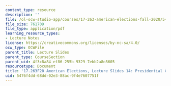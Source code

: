 ```yaml
---
content_type: resource
description: ''
file: /ol-ocw-studio-app/courses/17-263-american-elections-fall-2020/5476f4dd68dd02e388ac9f4e7607751f_MIT17_263F20_Lec14.pdf
file_size: 761709
file_type: application/pdf
learning_resource_types:
- Lecture Notes
license: https://creativecommons.org/licenses/by-nc-sa/4.0/
ocw_type: OCWFile
parent_title: Lecture Slides
parent_type: CourseSection
parent_uid: 4f3c8a84-ef86-255b-9329-7ebb2a8e8605
resourcetype: Document
title: '17.263F20 American Elections, Lecture Slides 14: Presidential Campaigns'
uid: 5476f4dd-68dd-02e3-88ac-9f4e7607751f
---
```

